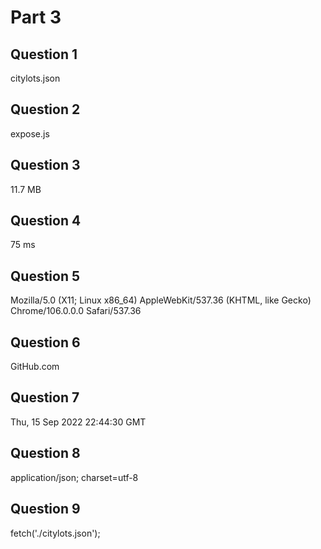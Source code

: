 # Part 3
## Question 1
citylots.json
## Question 2
expose.js
## Question 3
11.7 MB
## Question 4
75 ms
## Question 5
Mozilla/5.0 (X11; Linux x86_64) AppleWebKit/537.36 (KHTML, like Gecko) Chrome/106.0.0.0 Safari/537.36
## Question 6
GitHub.com
## Question 7
Thu, 15 Sep 2022 22:44:30 GMT
## Question 8
application/json; charset=utf-8
## Question 9 
fetch('./citylots.json');
